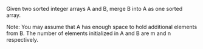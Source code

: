 Given two sorted integer arrays A and B, merge B into A as one sorted array.

Note:
You may assume that A has enough space to hold additional elements from B. The number of elements initialized in A and B are m and n respectively.
